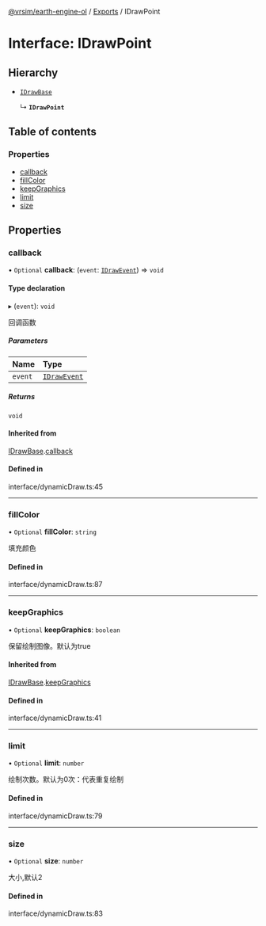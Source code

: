 [@vrsim/earth-engine-ol](../README.md) / [Exports](../modules.md) / IDrawPoint

# Interface: IDrawPoint

## Hierarchy

- [`IDrawBase`](IDrawBase.md)

  ↳ **`IDrawPoint`**

## Table of contents

### Properties

- [callback](IDrawPoint.md#callback)
- [fillColor](IDrawPoint.md#fillcolor)
- [keepGraphics](IDrawPoint.md#keepgraphics)
- [limit](IDrawPoint.md#limit)
- [size](IDrawPoint.md#size)

## Properties

### callback

• `Optional` **callback**: (`event`: [`IDrawEvent`](IDrawEvent.md)) => `void`

#### Type declaration

▸ (`event`): `void`

回调函数

##### Parameters

| Name | Type |
| :------ | :------ |
| `event` | [`IDrawEvent`](IDrawEvent.md) |

##### Returns

`void`

#### Inherited from

[IDrawBase](IDrawBase.md).[callback](IDrawBase.md#callback)

#### Defined in

interface/dynamicDraw.ts:45

___

### fillColor

• `Optional` **fillColor**: `string`

填充颜色

#### Defined in

interface/dynamicDraw.ts:87

___

### keepGraphics

• `Optional` **keepGraphics**: `boolean`

保留绘制图像。默认为true

#### Inherited from

[IDrawBase](IDrawBase.md).[keepGraphics](IDrawBase.md#keepgraphics)

#### Defined in

interface/dynamicDraw.ts:41

___

### limit

• `Optional` **limit**: `number`

绘制次数。默认为0次：代表重复绘制

#### Defined in

interface/dynamicDraw.ts:79

___

### size

• `Optional` **size**: `number`

大小,默认2

#### Defined in

interface/dynamicDraw.ts:83
